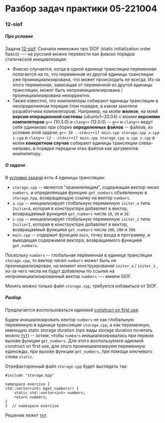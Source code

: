 # Разбор задач практики 05-221004

### 12-siof

##### Про условие

Задача [12-siof](https://github.com/hse-spb-2022-cpp/exercises/tree/master/05-221004#12-siof).
Сначала немножко про SIOF (static initialization order fiasco) --- на русский можно перевести как фиаско порядка статической инициализации:
* Фиаско случается, когда в одной единице трансляции переменная полагается на то, что переменная из другой единицы трансляции уже проинициализирована, что может происходить не всегда. 
Из-за этого переменная, зависящая от переменной из другой единицы трансляции, может быть непроинициализирована / проинициализирована некорректно.
* Также известно, что компиляторы собирают единицы трансляции в неопределенном порядке (том порядке, в каком захотели разработчики компиляторов). Например, на моём **железе**, на моей **версии операционной системы** (ubuntu1~20.04) с моими **версиями компиляторов** `g++` (10.3.0) и `clang++` (12.0.0) -- `g++` и `clang++` ведут себя одинаково при сборке **определенных файлов** -- файлов, из условия этой задачи: 
`g++-10 --std=c++17 main.cpp storage.cpp a.cpp z.cpp` и `clang++-12 --std=c++17 main.cpp storage.cpp a.cpp z.cpp` в моём **конкретном случае** собирают единицы трансляции слева-направо, в порядке передачи этих файлов как аргументов компилятору.

##### О задаче

В [условии задачи](https://github.com/hse-spb-2022-cpp/exercises/tree/master/05-221004/problem/12-siof) есть 4 единицы трансляции: 
* `storage.cpp` -- является "хранилилищем", содержащая вектор чисел `numbers`, и определяющая функцию `get_numbers` объявленную в `storage.hpp`, возвращающую ссылку на вектор `numbers`.
* `a.cpp` -- инициализирует глобальную переменную `initer_a` типа `InitierA`, которая в конструкторе добавляет в вектор, возвращаемый функцией `get_numbers` числа `10`, `20` и `30`.
* `z.cpp` -- инициализирует глобальную переменную `initer_z` типа `InitierZ`, которая в конструкторе добавляет в вектор, возвращаемый функцией `get_numbers` числа `100`, `200` и `300`.
* `main.cpp` -- содержит функцию `main`, точку входа в программу, и выводящая содержимое вектора, возвращаемого функцией `get_numbers`.

Поскольку `numbers` -- глобальная переменная в единице трансляции `storage.cpp`, то вектор чисел `numbers` может быть не проинициализирован, на момент конструирования `initer_a` / `initer_z` , из-за чего числа не будут добавлены по ссылке на непроинициализированный вектор `numbers` --- имеем SIOF.

Менять можно только файл `storage.cpp`, требуется избавиться от SIOF.

##### Разбор

Предлагается воспользоваться идиомой [construct on first use](https://en.wikibooks.org/wiki/More_C%2B%2B_Idioms/Construct_On_First_Use).

Будем инициализировать вектор `numbers` не как глобальную переменную в единице трансляции `storage.cpp`, а как переменную, имеющую static storage duration (про виды storage duration почитать можно [тут](https://en.cppreference.com/w/cpp/language/storage_duration)) -- хотим, чтобы `numbers` инициализировалась при первом вызове функции `get_numbers`. 
Для этого воспользуемся идиомой construct on first use, для этого проинициализируем переменную единожды, при вызове функции `get_numbers`, при помощи ключевого слова `static`.

Отрефакторенный файл `storage.cpp` будет выглядеть так:
```
#include "storage.hpp"

namespace exercise {
std::vector<int> &get_numbers() {
    static std::vector<int> numbers;
    return numbers;
}
}  // namespace exercise
```

Решение лежит [тут](https://github.com/hse-spb-2022-cpp/exercises/tree/master/05-221004/solution/12-siof).

